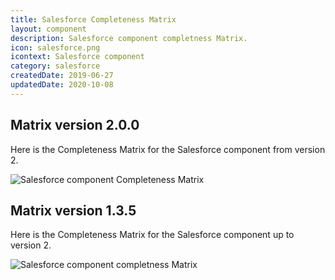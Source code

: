```yaml
---
title: Salesforce Completeness Matrix
layout: component
description: Salesforce component completness Matrix.
icon: salesforce.png
icontext: Salesforce component
category: salesforce
createdDate: 2019-06-27
updatedDate: 2020-10-08
---
```


## Matrix version 2.0.0

Here is the Completeness Matrix for the Salesforce component from version 2.

![Salesforce component Completeness Matrix](https://user-images.githubusercontent.com/16806832/93742890-972ca200-fbf7-11ea-9b7c-4a0aeff1c0fb.png)

## Matrix version 1.3.5

Here is the Completeness Matrix for the Salesforce component up to version 2.

![Salesforce component completness Matrix](https://user-images.githubusercontent.com/36419533/75436046-9a5ef880-595c-11ea-838f-32660c119972.png)
